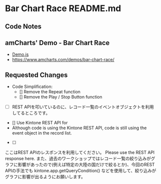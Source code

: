 # Bar Chart Race README.md

## Code Notes

## amCharts' Demo - Bar Chart Race
- [Demo.js](./Demo.js)
- https://www.amcharts.com/demos/bar-chart-race/

## Requested Changes
- Code Simplification:
  - [] Remove the Repeat function
  - [] Remove the Play / Stop Button function
- [ ] REST APIを叩いているのに、レコード一覧のイベントオブジェクトを利用してるところです。
- [] Use Kintone REST API for 
- Although code is using the Kintone REST API, code is still using the event object in the record list.
- [ ] 
ここはREST APIのレスポンスを利用してください。
Please use the REST API response here.
また、過去のワークショップではレコード一覧の絞り込みがグラフに影響があったので(例えば特定の大陸の国だけで絞るとか)、今回のREST APIの手法でも kintone.app.getQueryCondition() などを使用して、絞り込みがグラフに影響が出るようにお願いします。